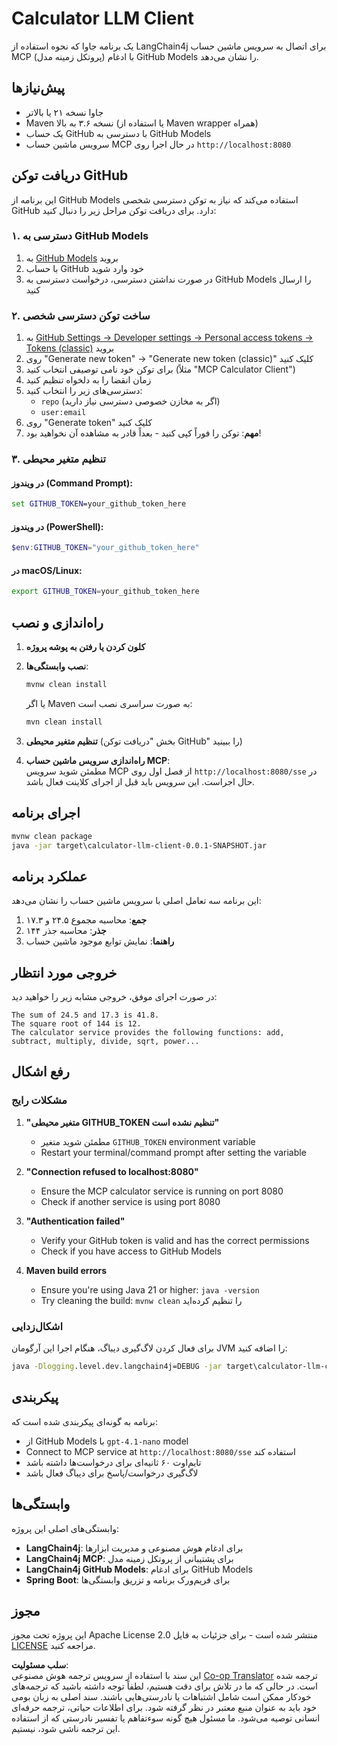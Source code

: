 <!--
CO_OP_TRANSLATOR_METADATA:
{
  "original_hash": "ac2459c0d5cc823922e3d9240a95028c",
  "translation_date": "2025-06-11T13:20:06+00:00",
  "source_file": "03-GettingStarted/03-llm-client/solution/java/README.md",
  "language_code": "fa"
}
-->
# Calculator LLM Client

یک برنامه جاوا که نحوه استفاده از LangChain4j برای اتصال به سرویس ماشین حساب MCP (پروتکل زمینه مدل) با ادغام GitHub Models را نشان می‌دهد.

## پیش‌نیازها

- جاوا نسخه ۲۱ یا بالاتر  
- Maven نسخه ۳.۶ به بالا (یا استفاده از Maven wrapper همراه)  
- یک حساب GitHub با دسترسی به GitHub Models  
- سرویس ماشین حساب MCP در حال اجرا روی `http://localhost:8080`  

## دریافت توکن GitHub

این برنامه از GitHub Models استفاده می‌کند که نیاز به توکن دسترسی شخصی GitHub دارد. برای دریافت توکن مراحل زیر را دنبال کنید:

### ۱. دسترسی به GitHub Models
1. به [GitHub Models](https://github.com/marketplace/models) بروید  
2. با حساب GitHub خود وارد شوید  
3. در صورت نداشتن دسترسی، درخواست دسترسی به GitHub Models را ارسال کنید  

### ۲. ساخت توکن دسترسی شخصی
1. به [GitHub Settings → Developer settings → Personal access tokens → Tokens (classic)](https://github.com/settings/tokens) بروید  
2. روی "Generate new token" → "Generate new token (classic)" کلیک کنید  
3. برای توکن خود نامی توصیفی انتخاب کنید (مثلاً "MCP Calculator Client")  
4. زمان انقضا را به دلخواه تنظیم کنید  
5. دسترسی‌های زیر را انتخاب کنید:  
   - `repo` (اگر به مخازن خصوصی دسترسی نیاز دارید)  
   - `user:email`  
6. روی "Generate token" کلیک کنید  
7. **مهم**: توکن را فوراً کپی کنید - بعداً قادر به مشاهده آن نخواهید بود!  

### ۳. تنظیم متغیر محیطی

#### در ویندوز (Command Prompt):
```cmd
set GITHUB_TOKEN=your_github_token_here
```

#### در ویندوز (PowerShell):
```powershell
$env:GITHUB_TOKEN="your_github_token_here"
```

#### در macOS/Linux:
```bash
export GITHUB_TOKEN=your_github_token_here
```

## راه‌اندازی و نصب

1. **کلون کردن یا رفتن به پوشه پروژه**

2. **نصب وابستگی‌ها**:  
   ```cmd
   mvnw clean install
   ```  
   یا اگر Maven به صورت سراسری نصب است:  
   ```cmd
   mvn clean install
   ```

3. **تنظیم متغیر محیطی** (بخش "دریافت توکن GitHub" را ببینید)

4. **راه‌اندازی سرویس ماشین حساب MCP**:  
   مطمئن شوید سرویس MCP از فصل اول روی `http://localhost:8080/sse` در حال اجراست. این سرویس باید قبل از اجرای کلاینت فعال باشد.  

## اجرای برنامه

```cmd
mvnw clean package
java -jar target\calculator-llm-client-0.0.1-SNAPSHOT.jar
```

## عملکرد برنامه

این برنامه سه تعامل اصلی با سرویس ماشین حساب را نشان می‌دهد:

1. **جمع**: محاسبه مجموع ۲۴.۵ و ۱۷.۳  
2. **جذر**: محاسبه جذر ۱۴۴  
3. **راهنما**: نمایش توابع موجود ماشین حساب  

## خروجی مورد انتظار

در صورت اجرای موفق، خروجی مشابه زیر را خواهید دید:

```
The sum of 24.5 and 17.3 is 41.8.
The square root of 144 is 12.
The calculator service provides the following functions: add, subtract, multiply, divide, sqrt, power...
```

## رفع اشکال

### مشکلات رایج

1. **"متغیر محیطی GITHUB_TOKEN تنظیم نشده است"**  
   - مطمئن شوید متغیر `GITHUB_TOKEN` environment variable
   - Restart your terminal/command prompt after setting the variable

2. **"Connection refused to localhost:8080"**
   - Ensure the MCP calculator service is running on port 8080
   - Check if another service is using port 8080

3. **"Authentication failed"**
   - Verify your GitHub token is valid and has the correct permissions
   - Check if you have access to GitHub Models

4. **Maven build errors**
   - Ensure you're using Java 21 or higher: `java -version`
   - Try cleaning the build: `mvnw clean` را تنظیم کرده‌اید  

### اشکال‌زدایی

برای فعال کردن لاگ‌گیری دیباگ، هنگام اجرا این آرگومان JVM را اضافه کنید:  
```cmd
java -Dlogging.level.dev.langchain4j=DEBUG -jar target\calculator-llm-client-0.0.1-SNAPSHOT.jar
```

## پیکربندی

برنامه به گونه‌ای پیکربندی شده است که:  
- از GitHub Models با `gpt-4.1-nano` model
- Connect to MCP service at `http://localhost:8080/sse` استفاده کند  
- تایم‌اوت ۶۰ ثانیه‌ای برای درخواست‌ها داشته باشد  
- لاگ‌گیری درخواست/پاسخ برای دیباگ فعال باشد  

## وابستگی‌ها

وابستگی‌های اصلی این پروژه:  
- **LangChain4j**: برای ادغام هوش مصنوعی و مدیریت ابزارها  
- **LangChain4j MCP**: برای پشتیبانی از پروتکل زمینه مدل  
- **LangChain4j GitHub Models**: برای ادغام GitHub Models  
- **Spring Boot**: برای فریم‌ورک برنامه و تزریق وابستگی‌ها  

## مجوز

این پروژه تحت مجوز Apache License 2.0 منتشر شده است - برای جزئیات به فایل [LICENSE](../../../../../../03-GettingStarted/03-llm-client/solution/java/LICENSE) مراجعه کنید.

**سلب مسئولیت**:  
این سند با استفاده از سرویس ترجمه هوش مصنوعی [Co-op Translator](https://github.com/Azure/co-op-translator) ترجمه شده است. در حالی که ما در تلاش برای دقت هستیم، لطفاً توجه داشته باشید که ترجمه‌های خودکار ممکن است شامل اشتباهات یا نادرستی‌هایی باشند. سند اصلی به زبان بومی خود باید به عنوان منبع معتبر در نظر گرفته شود. برای اطلاعات حیاتی، ترجمه حرفه‌ای انسانی توصیه می‌شود. ما مسئول هیچ گونه سوءتفاهم یا تفسیر نادرستی که از استفاده این ترجمه ناشی شود، نیستیم.